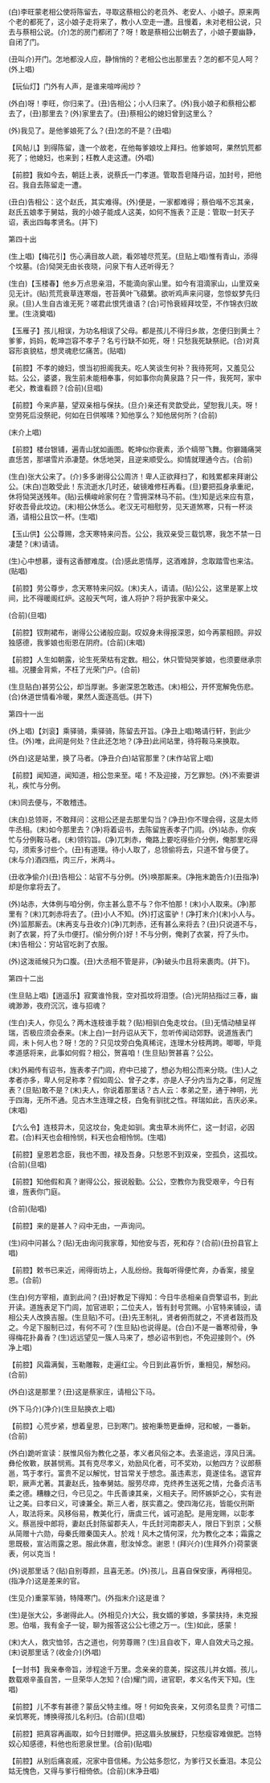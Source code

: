 <!-- { "loadSidebar": true } -->
(白)李旺蒙老相公使将陈留去，寻取这蔡相公的老员外、老安人、小娘子。原来两个老的都死了，这小娘子走将来了，教小人空走一遭。且慢着，未对老相公说，只去与蔡相公说。(介)怎的房门都闭了？呀！敢是蔡相公出朝去了，小娘子要幽静，自闭了门。

(丑叫介)开门。怎地都没人应，静悄悄的？老相公也出那里去？怎的都不见人呵？(外上唱)

【玩仙灯】门外有人声，是谁来喧哗闹炒？

(外白)呀！李旺，你归来了。(丑)告相公；小人归来了。(外)我小娘子和蔡相公都去了，(丑)那里去？(外)家里去了。(丑)蔡相公的媳妇曾到这里么？

(外)我见了。是他爹娘死了么？(丑)怎的不是？(丑唱)

【风帖儿】到得陈留，逢一个故老，在他每爹娘坟上拜扫。他爹娘呵，果然饥荒都死了；他媳妇，也来到；枉教人走这遭。(外唱)

【前腔】我如今去，朝廷上表，说蔡氏一门孝道。管取吾皂降丹诏，加封号，把他召。我自去陈留走一遭。

(丑白)告相公：这个赵氏，其实难得。(外)便是，一家都难得；蔡伯喈不忘其亲，赵氏五娘孝于舅姑，我的小娘子能成人这美，如何不旌表？正是：管取一封天子诏，表出四每孝贤名。(并下)

第四十出

(生上唱)【梅花引】伤心满目故人疏，看郊墟尽荒芜。(旦贴上唱)惟有青山，添得个坟墓。(合)恸哭无由长夜晓，问泉下有人还听得无？

(生白)【玉楼春】他乡万点思亲泪，不能滴向家山里。如今有泪滴家山，山里双亲见无计。(贴)荒荒衰草连寒烟，苍苔黄叶飞蘋蘩。欲听鸡声来问寝，忽惊蚁梦先归泉。(旦)人生自古谁无死？嗟君此恨凭谁语？(合)可怜衰絰拜坟茔，不作锦衣归故里。(生浇奠唱)

【玉雁子】孩儿相误，为功名相误了父母。都是孩儿不得归乡故，怎便归到黄土？爹爹，妈妈，乾坤岂容不孝子？名亏行缺不如死，呀！只愁我死缺祭祀。(合)对真容形哀貌枯，想灵魂悲忆痛苦。(贴唱)

【前腔】不孝的媳妇，恨当初担阁我夫。吃人笑谈生何补？我待死呵，又羞见公姑。公公，婆婆，我生前未能相奉事，何如事你向黄泉路？只一件，我死呵，家中老父，教谁看顾？(合前)(旦唱)

【前腔】今来庐墓，望双亲相与保扶。(旦介)亲还有灵歆受此，望恕我儿夫。呀！空劳死后没祭祀，何如在日供喉嗉？知他享么？知他居何所？(合前)

(末介上唱)

【前腔】楼台银铺，遍青山犹如画图。乾坤似你衰素，添个缟带飞舞。你擗踊痛哭直恁苦，那堪雪片添凄楚。休恁地哭，且逆来顺受么。抑情就理通今古。(合前)

(生白)张大公来了。(介)多多谢得公公周济！卑人正欲拜扫了，和贱累都来拜谢公公。(末白)岂敢受此！东流逝水几时还，破镜难修枉再看。(旦)要把孤身承重祀，休将恸哭送残年。(贴)云横峻岭家何在？雪拥深林马不前。(生)知是远来应有意，好收吾骨此坟边。(末)相公休恁么。老汉无可相慰劳，见天道煞寒，只有一杯淡酒，请相公且饮一杯。(生唱)

【玉山供】公公尊赐，念天寒特来问吾。公公，我双亲受三载饥寒，我怎不禁一日凄楚？(末)请请。

(生)心中想慕，谩有这香醪难度。(合)感此恩情厚，这酒难辞，念取踏雪也来沽。(贴唱)

【前腔】劳公尊步，念天寒特来问奴。(末)夫人，请请。(贴)公公，这里是冢上坟间，比不得暖阁红炉。这般天气呵，谁人将护？将护我家中亲父。

(合前)(旦唱)

【前腔】钗荆裙布，谢得公公诸般应副。叹奴身未得报深恩，如今再蒙相顾。非奴独感德，我爹娘也衔恩在阴府。(合前)(末唱)

【前腔】人生如朝露，论生死荣枯有定数。相公，休只管恸哭爹娘，也须要继承宗祖。况腰金背紫，不枉了光荣门户。(合前)

(生旦贴白)甚劳公公，却当厚谢。多谢深恩怎敢违。(末)相公，开怀宽解免伤悲。(合)休道世情看冷暖，果然人面逐高低。(并下)

第四十一出

(外上唱)【刘衮】乘驿骑，乘驿骑，陈留去开旨。(净丑上唱)略请行轩，到此少住。(外)唯，此间是何处？住此还怎地？(净丑)此间站里，待将鞍马来换取。

(外白)这是站里，换了马者。(净丑介白)站官那里？(末作站官上唱)

【前腔】闻知道，闻知道，相公忽来至。喏！不及迎接，万乞罪恕。(外)不索要讲礼，疾忙与分例。

(末)同去便与，不敢稽违。

(末白)总领哥，不敢拜问：这相公还是去那里勾当？(净丑)你不理会得，这是太师牛丞相。(末)如今那里去？(净)将着诏书，去陈留旌表孝子门闾。(外)站赤，你疾忙与分例鞍马者。(末)领钧旨。(净)兀刺赤，俺路上要吃得些介分例，俺那里吃得勾，须索多讨些个。(丑)有道理。待小人取了，总领偷将去，只道不曾与便了。(末与介)酒四瓶，肉三斤，米两斗。

(丑收净偷介)(丑)告相公：站官不与分例。(外)唤那厮来。(净拖末跪告介)(丑指净)却是你拿将去了。

(外)站赤，大体例与咱分例，你主甚么意不与？你不怕那！(末)小人取来。(净)那里有？(末)兀刺赤将去了。(丑)小人不知。(外)打这蛮驴！(净打末介)(末)小人与。(外)监那厮去。(末再支与丑收介)(净)兀刺赤，还有甚么来将去？(丑)只说道不与，剥了衣裳，捋了头巾便打。(偷分例介)好！不与分例，俺剥了衣裳，捋了头巾。(末)告相公：穷站官吃剥了衣服。

(外)这泼祗候只为口腹。(丑)大丞相不管是非，(净)破头巾且将来裹肉。(并下)。

第四十二出

(生旦贴上唱)【逍遥乐】寂寞谁怜我，空对孤坟将泪堕。(合)光阴拈指过三春，幽魂渺渺，夜府沉沉，谁与招魂？

(生白)夫人，你见么？两木连枝谁手栽？(贴)相驯白兔走坟台。(旦)无情动植呈祥瑞，否极应须会泰来。(末上白)一封丹诏从天下，忽听传闻动郊野。说道旌表门闾，未卜何人也？呀！怎的？只见坟旁白兔真稀诧，连理木分枝两跨。唧唧，毕竟孝道感将来，此事如何假？相公，贺喜咱！(生旦贴)贺甚喜？公公。

(末)外厢传有诏书，旌表孝子门闾，府中已接了，想必为相公而来分晓。(生)人之孝者亦多，卑人何足称孝？假如周公、曾子之孝，亦是人子分内当为之事，何足旌表？(旦贴)敢不是？(末)夫人，你说着那里话？古人云：孝弟之至，通于神明，光于四海，无所不通。见古木生连理之枝，白兔有驯扰之性。祥瑞如此，吉庆必来。(末唱)

【六么令】连枝异木，见这坟台，兔走如驯。禽虫草木尚怀仁，这一封诏，必因君。(合)料天也会相怜悯，料天也会相怜悯。(生唱)

【前腔】皇恩若念臣，我也不图，禄及吾身。只愁恩不到双亲，空孤负，这孤坟。(合前)(旦唱)

【前腔】知他假和真？谢得公公，报说殷勤。公公，空教你为我受艰辛，今日有谁，旌表你门庭。

(合前)(贴唱)

【前腔】来的是甚人？闷中无由，一声询问。

(生)闷中问甚么？(贴)无由询问我家尊，知他安与否，死和存？(合前)(丑扮县官上唱)

【前腔】敕书已来近，闹得街坊上，人乱纷纷。我每听得便忙奔，办香案，接皇恩。(合前)

(生白)何方宰相，直到此间？(丑)好教足下得知：今日牛丞相亲自赍擎诏书，到此开读。道旌表足下门闾，加官进职；二位夫人，皆有封号赏赐。小官特来铺设，请相公夫人改换吉服。(生旦贴)不可。(丑)先王制礼，贤者俯而就之，不贤者跂而及之。今足下服制已过，有何不可？(生旦贴)也说得是。(合白)不是一番寒彻骨，争得梅花扑鼻香？(生)远远望见一簇人马来了，想必诏书到也，不免迎接则个。(外净上唱)

【前腔】风霜满鬓，玉勒雕鞍，走遍红尘。今日到此喜忻忻，重相见，解愁闷。(合前)

(外白)这是那里？(丑)这是蔡家庄，请相公下马。

(外下马介)(净介)(生旦贴换衣上唱)

【前腔】心荒步紧，想着皇恩，已到寒门。披袍秉笏更垂绅，冠和帔，一番新。(合前)

(外白)跪听宣读：朕惟风俗为教化之基，孝义者风俗之本。去圣逾远，淳风日漓。彝伦攸斁，朕甚悯焉。其有克尽孝义，劝励风化者，可不奖劝，以勉四方？议郎蔡邕，笃于孝行。富贵不足以解忧，甘旨常关于想念。虽违素志，竟遂佳名。退官弃职，厥声尤著。其妻赵氏，独奉舅姑。服劳尽瘁，克终养生送死之情，允备贞洁韦柔之德。糟糠之归，今已见之。牛氏善谏其亲，义相夫子。罔怀嫉妒之心，实有逊让之美。曰孝曰义，可谏兼全。斯三人者，朕实嘉之。使四海亿兆，皆能仪刑斯人，取法将来。风移俗易，教美化行，唐虞三代，诚可追配。是用宠赐，以彰孝义。蔡邕授中郎将，妻赵氏封陈留郡夫人，牛氏封河南郡夫人，限日下到京；父蔡从简赠十六勋，母秦氏赠秦国夫人。於戏！风木之情何深，允为教化之本；霜露之思既极，宣沾雨露之恩。服此休嘉，慰汝悼念。谢恩！(拜兴介)(生拜外介)荷蒙褒表，何以克当！

(外)说那里话？(贴)自别尊颜，且喜无恙。(外)孩儿，且喜自保安康，再得相见。(指净介)这是差来的官。

(生见介)重蒙军骑，特降寒门。(外指末介)这是谁？

(生)是张大公，多谢得此人。(外相见介)大公，我女婿的爹娘，多蒙扶持，未克报恩。伯喈，我有金子一锭，聊为报答这公公七德之万一。(生)如此，感蒙！

(末)大人，救灾恤邻，古之道也，何劳尊赐？(生)且自收下，卑人自效犬马之报。(末)说那里话？(收金介)(外唱)

【一封书】我亲奉帝旨，涉程途千万里。念亲亲的意美，探这孩儿并女婿。孩儿，数载艰辛虽自苦，一旦荣华人怎知？(合)耀门闾，进官职，孝义名传天下知。(生唱)

【前腔】儿不孝有甚德？蒙岳父特主维。呀！何如免丧亲，又何须名显贵？可惜二亲饥寒死，博换得孩儿名利归。(合前)(旦唱)

【前腔】把真容再画取，如今日封赠伊。把这眉头放展舒，只愁瘦容难做肥。岂特奴心知感德，料他也衔恩泉世里。(合前)(贴唱)

【前腔】从别后痛哀戚，况家中音信稀。为公姑多怨忆，为爹行又长垂泪。本见公姑无愧色，又得与爹行相倚依。(合前)(末净丑唱)

